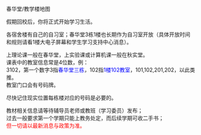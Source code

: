春华堂/教学楼地图

假期回校后，你将正式开始学习生活。

各宿舍楼有自己的自习室；春华堂3栋1楼也长期作为自习室开放（具体开放时间和规则请看1楼大电子屏幕和学生学习支持中心消息）。

上理论课一般在春华堂，上实验课或计算机课一般在秋实堂。<br>课表中的教室信息常是4位数，例：<br>3102，第一个数字3指<font color="blue">春华堂三栋</font>，102指<font color="blue">1楼102教室</font>，101,102,201,202，以此类推。<br>教室门口会有号码牌。

尽快记住现实位置每栋楼对应的号码是必要的。

教材相关信息请等待辅导员老师或教班（学习委员）发布；<br>过去一般要求第一个学期只能上教务处定，而后续学期可收二手书；<br><font color="red">但一切请以最新消息与政策为准。</font>